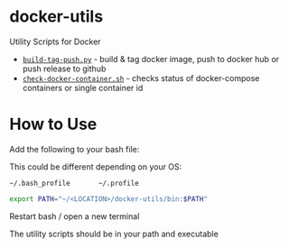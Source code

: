 # docker-utils
Utility Scripts for Docker

* [`build-tag-push.py`](https://github.com/JTarball/docker-utils/blob/master/bin/build-tag-push.py) - build & tag docker image, push to docker hub or push release to github
* [`check-docker-container.sh`](https://github.com/JTarball/docker-utils/blob/master/bin/check-docker-container.sh) - checks status of docker-compose containers or single container id

# How to Use

Add the following to your bash file:

This could be different depending on your OS:

```
~/.bash_profile       ~/.profile
```

```bash
export PATH="~/<LOCATION>/docker-utils/bin:$PATH"
```

Restart bash / open a new terminal 

The utility scripts should be in your path and executable 
